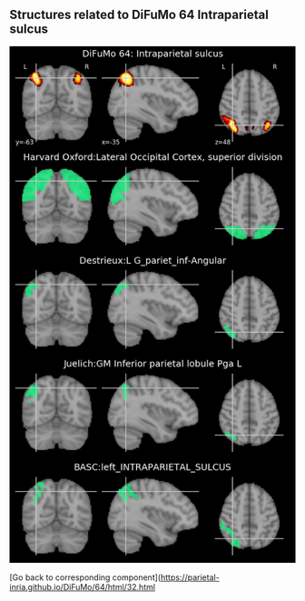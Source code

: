 


## Structures related to DiFuMo 64 Intraparietal sulcus

![32](32.jpg "Structures related to DiFuMo 64 Intraparietal sulcus")

[Go back to corresponding component](https://parietal-inria.github.io/DiFuMo/64/html/32.html